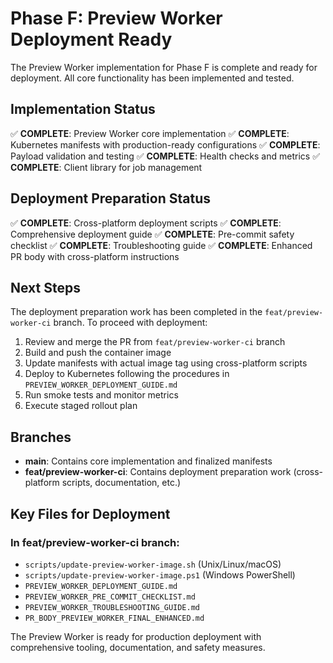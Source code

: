 # Phase F: Preview Worker Deployment Ready

The Preview Worker implementation for Phase F is complete and ready for deployment. All core functionality has been implemented and tested.

## Implementation Status

✅ **COMPLETE**: Preview Worker core implementation
✅ **COMPLETE**: Kubernetes manifests with production-ready configurations
✅ **COMPLETE**: Payload validation and testing
✅ **COMPLETE**: Health checks and metrics
✅ **COMPLETE**: Client library for job management

## Deployment Preparation Status

✅ **COMPLETE**: Cross-platform deployment scripts
✅ **COMPLETE**: Comprehensive deployment guide
✅ **COMPLETE**: Pre-commit safety checklist
✅ **COMPLETE**: Troubleshooting guide
✅ **COMPLETE**: Enhanced PR body with cross-platform instructions

## Next Steps

The deployment preparation work has been completed in the `feat/preview-worker-ci` branch. To proceed with deployment:

1. Review and merge the PR from `feat/preview-worker-ci` branch
2. Build and push the container image
3. Update manifests with actual image tag using cross-platform scripts
4. Deploy to Kubernetes following the procedures in `PREVIEW_WORKER_DEPLOYMENT_GUIDE.md`
5. Run smoke tests and monitor metrics
6. Execute staged rollout plan

## Branches

- **main**: Contains core implementation and finalized manifests
- **feat/preview-worker-ci**: Contains deployment preparation work (cross-platform scripts, documentation, etc.)

## Key Files for Deployment

### In feat/preview-worker-ci branch:
- `scripts/update-preview-worker-image.sh` (Unix/Linux/macOS)
- `scripts/update-preview-worker-image.ps1` (Windows PowerShell)
- `PREVIEW_WORKER_DEPLOYMENT_GUIDE.md`
- `PREVIEW_WORKER_PRE_COMMIT_CHECKLIST.md`
- `PREVIEW_WORKER_TROUBLESHOOTING_GUIDE.md`
- `PR_BODY_PREVIEW_WORKER_FINAL_ENHANCED.md`

The Preview Worker is ready for production deployment with comprehensive tooling, documentation, and safety measures.